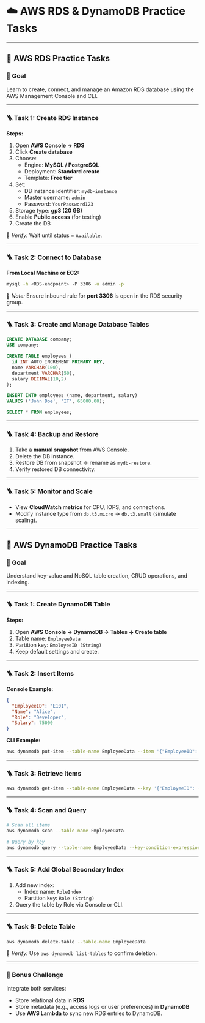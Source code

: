 # ☁️ AWS RDS & DynamoDB Practice Tasks

---

## 📘 AWS RDS Practice Tasks

### 🎯 Goal
Learn to create, connect, and manage an Amazon RDS database using the AWS Management Console and CLI.

---

### 🪜 Task 1: Create RDS Instance
**Steps:**
1. Open **AWS Console → RDS**
2. Click **Create database**
3. Choose:
   - Engine: **MySQL / PostgreSQL**
   - Deployment: **Standard create**
   - Template: **Free tier**
4. Set:
   - DB instance identifier: `mydb-instance`
   - Master username: `admin`
   - Password: `YourPassword123`
5. Storage type: **gp3 (20 GB)**
6. Enable **Public access** (for testing)
7. Create the DB

🧠 *Verify:* Wait until status = `Available`.

---

### 🪜 Task 2: Connect to Database
**From Local Machine or EC2:**
```bash
mysql -h <RDS-endpoint> -P 3306 -u admin -p
```
🧩 *Note:* Ensure inbound rule for **port 3306** is open in the RDS security group.

---

### 🪜 Task 3: Create and Manage Database Tables
```sql
CREATE DATABASE company;
USE company;

CREATE TABLE employees (
  id INT AUTO_INCREMENT PRIMARY KEY,
  name VARCHAR(100),
  department VARCHAR(50),
  salary DECIMAL(10,2)
);

INSERT INTO employees (name, department, salary)
VALUES ('John Doe', 'IT', 65000.00);

SELECT * FROM employees;
```

---

### 🪜 Task 4: Backup and Restore
1. Take a **manual snapshot** from AWS Console.
2. Delete the DB instance.
3. Restore DB from snapshot → rename as `mydb-restore`.
4. Verify restored DB connectivity.

---

### 🪜 Task 5: Monitor and Scale
- View **CloudWatch metrics** for CPU, IOPS, and connections.
- Modify instance type from `db.t3.micro` → `db.t3.small` (simulate scaling).

---

## 📗 AWS DynamoDB Practice Tasks

### 🎯 Goal
Understand key-value and NoSQL table creation, CRUD operations, and indexing.

---

### 🪜 Task 1: Create DynamoDB Table
**Steps:**
1. Open **AWS Console → DynamoDB → Tables → Create table**
2. Table name: `EmployeeData`
3. Partition key: `EmployeeID (String)`
4. Keep default settings and create.

---

### 🪜 Task 2: Insert Items
**Console Example:**
```json
{
  "EmployeeID": "E101",
  "Name": "Alice",
  "Role": "Developer",
  "Salary": 75000
}
```

**CLI Example:**
```bash
aws dynamodb put-item --table-name EmployeeData --item '{"EmployeeID": {"S": "E102"}, "Name": {"S": "Bob"}, "Role": {"S": "Manager"}, "Salary": {"N": "90000"}}'
```

---

### 🪜 Task 3: Retrieve Items
```bash
aws dynamodb get-item --table-name EmployeeData --key '{"EmployeeID": {"S": "E101"}}'
```

---

### 🪜 Task 4: Scan and Query
```bash
# Scan all items
aws dynamodb scan --table-name EmployeeData

# Query by key
aws dynamodb query --table-name EmployeeData --key-condition-expression "EmployeeID = :id" --expression-attribute-values '{":id":{"S":"E101"}}'
```

---

### 🪜 Task 5: Add Global Secondary Index
1. Add new index:
   - Index name: `RoleIndex`
   - Partition key: `Role (String)`
2. Query the table by Role via Console or CLI.

---

### 🪜 Task 6: Delete Table
```bash
aws dynamodb delete-table --table-name EmployeeData
```

🧠 *Verify:* Use `aws dynamodb list-tables` to confirm deletion.

---

### 🏁 Bonus Challenge
Integrate both services:
- Store relational data in **RDS**
- Store metadata (e.g., access logs or user preferences) in **DynamoDB**
- Use **AWS Lambda** to sync new RDS entries to DynamoDB.
